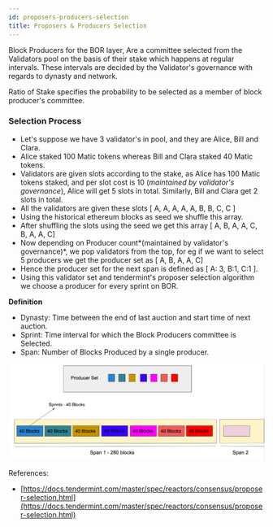 ```yaml
---
id: proposers-producers-selection
title: Proposers & Producers Selection
---
```

Block Producers for the BOR layer, Are a committee selected from the Validators pool on the basis of their stake which happens at regular intervals. These intervals are decided by the Validator's governance with regards to dynasty and network.

Ratio of Stake specifies the probability to be selected as a member of block producer's committee. 

### Selection Process

- Let's suppose we have 3 validator's in pool, and they are Alice, Bill and Clara.
- Alice staked 100 Matic tokens whereas Bill and Clara staked 40 Matic tokens.
- Validators are given slots according to the stake, as Alice has 100 Matic tokens staked, and per slot cost is 10 (*maintained by validator's governance*), Alice will get 5 slots in total. Similarly, Bill and Clara get 2 slots in total.
- All the validators are given these slots [ A, A, A, A, A, B, B, C, C ]
- Using the historical ethereum blocks as seed we shuffle this array.
- After shuffling the slots using the seed we get this array [ A, B, A, A, C, B, A, A, C]
- Now depending on Producer count*(maintained by validator's governance)*, we pop validators from the top, for eg if we want to select 5 producers we get the producer set as [ A, B, A, A, C]
- Hence the producer set for the next span is defined as [ A: 3, B:1, C:1 ].
- Using this validator set and tendermint's proposer selection algorithm we choose a producer for every sprint on BOR.

**Definition**

- Dynasty: Time between the end of last auction and start time of next auction.
- Sprint: Time interval for which the Block Producers committee is Selected.
- Span: Number of Blocks Produced by a single producer.

![Proposers%20Producer](../../img/validators/bor.png)

References:

 - [https://docs.tendermint.com/master/spec/reactors/consensus/proposer-selection.html](https://docs.tendermint.com/master/spec/reactors/consensus/proposer-selection.html)